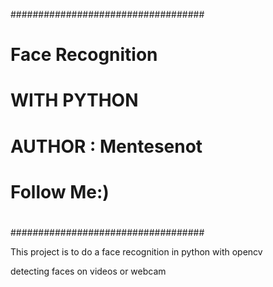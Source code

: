 ###################################
#                                 #
#       Face Recognition          #
#             WITH PYTHON         #
#        AUTHOR : Mentesenot      #
#             Follow Me:)         #
#                                 #
###################################

This project is to do a face recognition in python with opencv

detecting faces on videos or webcam
